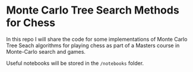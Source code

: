 # Monte Carlo Tree Search Methods for Chess

In this repo I will share the code for some implementations of Monte Carlo Tree Seach algorithms for playing chess as part of a Masters course in Monte-Carlo search and games.


Useful notebooks will be stored in the `/notebooks` folder.
